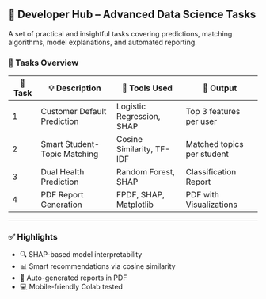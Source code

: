 ## 🧠 Developer Hub – Advanced Data Science Tasks

A set of practical and insightful tasks covering predictions, matching algorithms, model explanations, and automated reporting.

### 🚀 Tasks Overview

| 🔢 Task | 💡 Description               | 🧰 Tools Used             | 📄 Output                  |
| ------- | ---------------------------- | ------------------------- | -------------------------- |
| 1       | Customer Default Prediction  | Logistic Regression, SHAP | Top 3 features per user    |
| 2       | Smart Student-Topic Matching | Cosine Similarity, TF-IDF | Matched topics per student |
| 3       | Dual Health Prediction       | Random Forest, SHAP       | Classification Report      |
| 4       | PDF Report Generation        | FPDF, SHAP, Matplotlib    | PDF with Visualizations    |

---

### ✅ Highlights

* 🔍 SHAP-based model interpretability
* 📊 Smart recommendations via cosine similarity
* 📝 Auto-generated reports in PDF
* 💻 Mobile-friendly Colab tested
